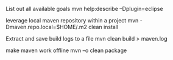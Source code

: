 List out all available goals
mvn help:describe –Dplugin=eclipse

leverage local maven repository within a project
mvn -Dmaven.repo.local=$HOME/.m2 clean install


Extract and save build logs to a file
mvn clean build > maven.log

make maven work offline
mvn –o clean package

